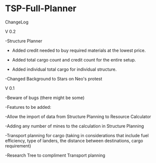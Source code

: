 # TSP-Full-Planner
ChangeLog

V 0.2

-Structure Planner

 - Added credit needed to buy required materials at the lowest price.

 - Added total cargo count and credit count for the entire setup.

 - Added individual total cargo for individual structure.

-Changed Background to Stars on Neo's protest

 

V 0.1

-Beware of bugs (there might be some)

-Features to be added:

 -Allow the import of data from Structure Planning to Resource Calculator

 -Adding any number of mines to the calculation in Structure Planning

 -Transport planning for cargo (taking in considerations that include fuel efficiency, type of landers, the distance between destinations, cargo requirement)

 -Research Tree to compliment Transport planning
